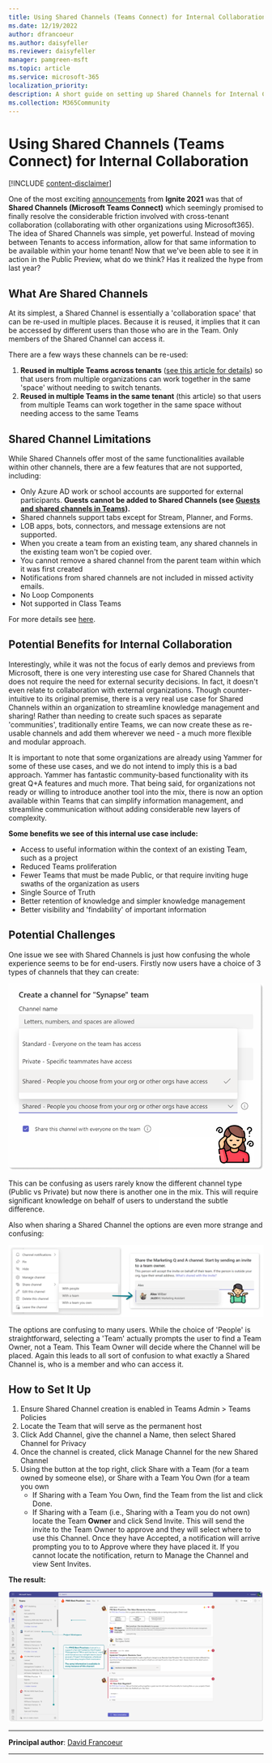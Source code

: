 ```yaml
---
title: Using Shared Channels (Teams Connect) for Internal Collaboration
ms.date: 12/19/2022
author: dfrancoeur
ms.author: daisyfeller
ms.reviewer: daisyfeller
manager: pamgreen-msft
ms.topic: article
ms.service: microsoft-365
localization_priority: 
description: A short guide on setting up Shared Channels for Internal Collaboration within your Tenant.
ms.collection: M365Community
---
```


# Using Shared Channels (Teams Connect) for Internal Collaboration

[!INCLUDE [content-disclaimer](includes/content-disclaimer.md)]

One of the most exciting [announcements](https://techcommunity.microsoft.com/t5/microsoft-teams-blog/what-s-new-in-microsoft-teams-microsoft-ignite-2021/ba-p/2118226) from **Ignite 2021** was that of **Shared Channels (Microsoft Teams Connect)** which seemingly promised to finally resolve the considerable friction involved with cross-tenant collaboration (collaborating with other organizations using Microsoft365). The idea of Shared Channels was simple, yet powerful. Instead of moving between Tenants to access information, allow for that same information to be available within your home tenant! Now that we've been able to see it in action in the Public Preview, what do we think? Has it realized the hype from last year?

## What Are Shared Channels

At its simplest, a Shared Channel is essentially a 'collaboration space' that can be re-used in multiple places. Because it is reused, it implies that it can be accessed by different users than those who are in the Team. Only members of the Shared Channel can access it.

There are a few ways these channels can be re-used:

1. **Reused in multiple Teams across tenants** ([see this article for details](using-shared-channels-for-external-collaboration.md)) so that users from multiple organizations can work together in the same 'space' without needing to switch tenants.
2. **Reused in multiple Teams in the same tenant** (this article) so that users from multiple Teams can work together in the same space without needing access to the same Teams

## Shared Channel Limitations

While Shared Channels offer most of the same functionalities available within other channels, there are a few features that are not supported, including:

- Only Azure AD work or school accounts are supported for external participants. **Guests cannot be added to Shared Channels (see [Guests and shared channels in Teams](https://support.microsoft.com/office/guests-and-shared-channels-in-teams-612de4ce-e7a3-4579-b086-bb8ff9f2d11e)).**
- Shared channels support tabs except for Stream, Planner, and Forms.
- LOB apps, bots, connectors, and message extensions are not supported.
- When you create a team from an existing team, any shared channels in the existing team won't be copied over.
- You cannot remove a shared channel from the parent team within which it was first created
- Notifications from shared channels are not included in missed activity emails.
- No Loop Components
- Not supported in Class Teams

For more details see [here](/microsoftteams/shared-channels).

## Potential Benefits for Internal Collaboration

Interestingly, while it was not the focus of early demos and previews from Microsoft, there is one very interesting use case for Shared Channels that does not require the need for external security decisions. In fact, it doesn't even relate to collaboration with external organizations. Though counter-intuitive to its original premise, there is a very real use case for Shared Channels within an organization to streamline knowledge management and sharing! Rather than needing to create such spaces as separate 'communities', traditionally entire Teams, we can now create these as re-usable channels and add them wherever we need - a much more flexible and modular approach.

It is important to note that some organizations are already using Yammer for some of these use cases, and we do not intend to imply this is a bad approach. Yammer has fantastic community-based functionality with its great Q+A features and much more. That being said, for organizations not ready or willing to introduce another tool into the mix, there is now an option available within Teams that can simplify information management, and streamline communication without adding considerable new layers of complexity.

**Some benefits we see of this internal use case include:**

- Access to useful information within the context of an existing Team, such as a project
- Reduced Teams proliferation
- Fewer Teams that must be made Public, or that require inviting huge swaths of the organization as users
- Single Source of Truth
- Better retention of knowledge and simpler knowledge management
- Better visibility and 'findability' of important information

## Potential Challenges

One issue we see with Shared Channels is just how confusing the whole experience seems to be for end-users. Firstly now users have a choice of 3 types of channels that they can create:

![Shared Channel Challenges 1](media/using-shared-channels-for-internal-collaboration\sharedchannels2_1.png)

This can be confusing as users rarely know the different channel type (Public vs Private) but now there is another one in the mix. This will require significant knowledge on behalf of users to understand the subtle difference.

Also when sharing a Shared Channel the options are even more strange and confusing:

![Shared Channel Challenges 2](media/using-shared-channels-for-internal-collaboration\sharedchannels2_2.png)

The options are confusing to many users. While the choice of 'People' is straightforward, selecting a 'Team' actually prompts the user to find a Team Owner, not a Team. This Team Owner will decide where the Channel will be placed. Again this leads to all sort of confusion to what exactly a Shared Channel is, who is a member and who can access it.

## How to Set It Up

1. Ensure Shared Channel creation is enabled in Teams Admin > Teams Policies
2. Locate the Team that will serve as the permanent host
3. Click Add Channel, give the channel a Name, then select Shared Channel for Privacy
4. Once the channel is created, click Manage Channel for the new Shared Channel
5. Using the button at the top right, click Share with a Team (for a team owned by someone else), or Share with a Team You Own (for a team you own
    - If Sharing with a Team You Own, find the Team from the list and click Done.
    - If Sharing with a Team (i.e., Sharing with a Team you do not own) locate the Team **Owner** and click Send Invite. This will send the invite to the Team Owner to approve and they will select where to use this Channel. Once they have Accepted, a notification will arrive prompting you to to Approve where they have placed it. If you cannot locate the notification, return to Manage the Channel and view Sent Invites.

**The result:**

![Shared Channel Result](media/using-shared-channels-for-internal-collaboration\sharedchannels2_3.png)

---

**Principal author**: [David Francoeur](https://www.linkedin.com/in/dfrancoeur/)

---

